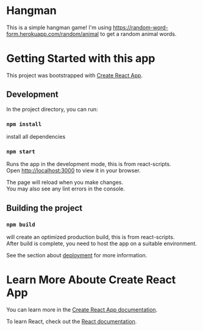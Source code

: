 # Hangman
This is a simple hangman game!
I'm using https://random-word-form.herokuapp.com/random/animal to get a random animal words.

# Getting Started with this app
  This project was bootstrapped with [Create React App](https://github.com/facebook/create-react-app).
## Development
  In the project directory, you can run:
  ### `npm install` 
  install all dependencies
  ### `npm start` 
  Runs the app in the development mode, this is from react-scripts.\
  Open [http://localhost:3000](http://localhost:3000) to view it in your browser.

  The page will reload when you make changes.\
  You may also see any lint errors in the console.

## Building the project

  ### `npm build` 
  will create an optimized production build, this is from react-scripts.\
  After build is complete, you need to host the app on a suitable environment.

  See the section about [deployment](https://facebook.github.io/create-react-app/docs/deployment) for more information.


# Learn More Aboute Create React App

You can learn more in the [Create React App documentation](https://facebook.github.io/create-react-app/docs/getting-started).

To learn React, check out the [React documentation](https://reactjs.org/).

